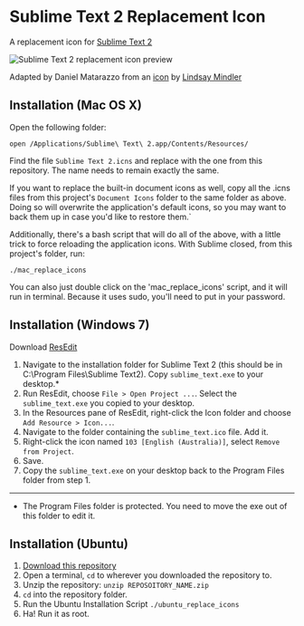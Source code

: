 Sublime Text 2 Replacement Icon
=============
A replacement icon for [Sublime Text 2](http://sublimetext.com/2)

![Sublime Text 2 replacement icon preview](https://github.com/dmatarazzo/Sublime-Text-2-Icon/raw/master/st2_icon_preview.png "Preview")

Adapted by Daniel Matarazzo from an [icon](http://dribbble.com/shots/317512-Sublime-Text-2-Icon) by [Lindsay Mindler](http://lindsayburtner.com/)

Installation (Mac OS X)
------------

Open the following folder:

    open /Applications/Sublime\ Text\ 2.app/Contents/Resources/

Find the file `Sublime Text 2.icns` and replace with the one from this repository. The name needs to remain exactly the same.

If you want to replace the built-in document icons as well, copy all the .icns files from this project's `Document Icons` folder to the same folder as above. Doing so will overwrite the application's default icons, so you may want to back them up in case you'd like to restore them.`

Additionally, there's a bash script that will do all of the above, with a little trick to force reloading the application icons. With Sublime closed, from this project's folder, run:

    ./mac_replace_icons

You can also just double click on the 'mac_replace_icons' script, and it will run in terminal. Because it uses sudo, you'll need to put in your password.


Installation (Windows 7)
------------

Download [ResEdit](http://www.resedit.net/)

1.  Navigate to the installation folder for Sublime Text 2 (this should be in C:\Program Files\Sublime Text2). Copy `sublime_text.exe` to your desktop.*
2.  Run ResEdit, choose `File > Open Project ...`. Select the `sublime_text.exe` you copied to your desktop.
3.  In the Resources pane of ResEdit, right-click the Icon folder and choose `Add Resource > Icon...`.
4.  Navigate to the folder containing the `sublime_text.ico` file. Add it.
5.  Right-click the icon named `103 [English (Australia)]`, select `Remove from Project`.
6.  Save.
7.  Copy the `sublime_text.exe` on your desktop back to the Program Files folder from step 1.

---
* The Program Files folder is protected. You need to move the exe out of this folder to edit it.

Installation (Ubuntu)
------------

1.  [Download this repository](https://github.com/dmatarazzo/Sublime-Text-2-Icon/zipball/master)
2.  Open a terminal, `cd` to wherever you downloaded the repository to.
3.  Unzip the repository: `unzip REPOSOITORY_NAME.zip`
4.  `cd` into the repository folder.
5.  Run the Ubuntu Installation Script `./ubuntu_replace_icons`
6.  Ha! Run it as root.

